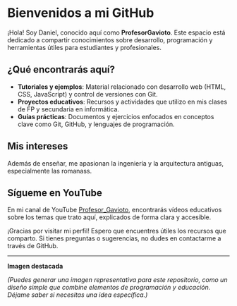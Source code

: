 # Bienvenidos a mi GitHub

¡Hola! Soy Daniel, conocido aquí como **ProfesorGavioto**. Este espacio está dedicado a compartir conocimientos sobre desarrollo, programación y herramientas útiles para estudiantes y profesionales.

## ¿Qué encontrarás aquí?

- **Tutoriales y ejemplos**: Material relacionado con desarrollo web (HTML, CSS, JavaScript) y control de versiones con Git.
- **Proyectos educativos**: Recursos y actividades que utilizo en mis clases de FP y secundaria en informática.
- **Guías prácticas**: Documentos y ejercicios enfocados en conceptos clave como Git, GitHub, y lenguajes de programación.

## Mis intereses

Además de enseñar, me apasionan la ingeniería y la arquitectura antiguas, especialmente las romanass. 

## Sígueme en YouTube

En mi canal de YouTube [Profesor_Gavioto](https://www.youtube.com/@Profesor_Gavioto), encontrarás vídeos educativos sobre los temas que trato aquí, explicados de forma clara y accesible.

¡Gracias por visitar mi perfil! Espero que encuentres útiles los recursos que comparto. Si tienes preguntas o sugerencias, no dudes en contactarme a través de GitHub.

---

**Imagen destacada**

*(Puedes generar una imagen representativa para este repositorio, como un diseño simple que combine elementos de programación y educación. Déjame saber si necesitas una idea específica.)*
